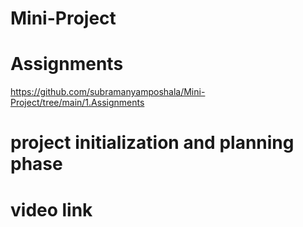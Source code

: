 # Mini-Project
# Assignments
https://github.com/subramanyamposhala/Mini-Project/tree/main/1.Assignments
# project initialization and planning phase

# video link 
